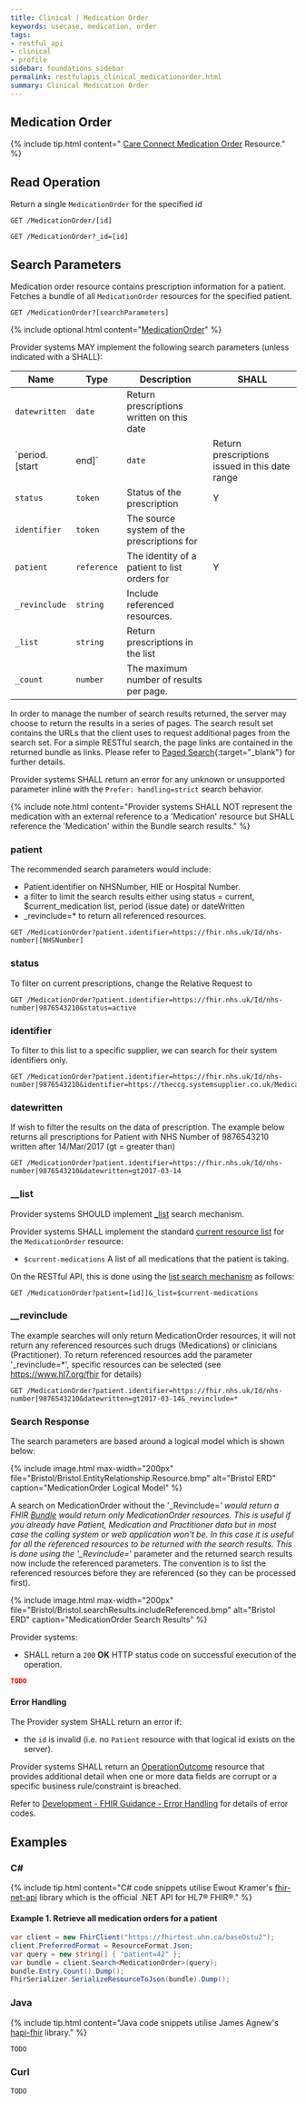 ```yaml
---
title: Clinical | Medication Order
keywords: usecase, medication, order
tags:
- restful_api
- clinical
- profile
sidebar: foundations_sidebar
permalink: restfulapis_clinical_medicationorder.html
summary: Clinical Medication Order
---
```


## Medication Order ##

{% include tip.html content=" [Care Connect Medication Order](https://fhir-test.nhs.uk/StructureDefinition/careconnect-gpc-medicationorder-1
) Resource." %}

## Read Operation ##

Return a single `MedicationOrder` for the specified id

```http
GET /MedicationOrder/[id]
```

```http
GET /MedicationOrder?_id=[id]
```

## Search Parameters ##

Medication order resource contains prescription information for a patient. Fetches a bundle of all `MedicationOrder` resources for the specified patient.

```http
GET /MedicationOrder?[searchParameters]
```

{% include optional.html content="[MedicationOrder](https://www.hl7.org/fhir/DSTU2/medicationorder.html#search)" %}

Provider systems MAY implement the following search parameters (unless indicated with a SHALL):

| Name | Type | Description | SHALL |
|---------|--------|----------------|--------------------|
| `datewritten` | `date` | Return prescriptions written on this date |  |
| `period.[start|end]` | `date` | Return prescriptions issued in this date range | Y |
| `status` | `token` | Status of the prescription | Y |
| `identifier` | `token` | The source system of the prescriptions for  |  |
| `patient` | `reference` | The identity of a patient to list orders for | Y |
| `_revinclude` | `string` | Include referenced resources.  |  |
| `_list` | `string` | Return prescriptions in the list |  |
| `_count` | `number` | The maximum number of results per page. |  |

In order to manage the number of search results returned, the server may choose to return the results in a series of pages. The search result set contains the URLs that the client uses to request additional pages from the search set. For a simple RESTful search, the page links are contained in the returned bundle as links. Please refer to [Paged Search](https://www.hl7.org/fhir/DSTU2/search.html#count){:target="_blank"} for further details.

Provider systems SHALL return an error for any unknown or unsupported parameter inline with the `Prefer: handling=strict` search behavior.

{% include note.html content="Provider systems SHALL NOT represent the medication with an external reference to a 'Medication' resource but SHALL reference the 'Medication' within the Bundle search results." %}


### patient ###

The recommended search parameters would include:

- Patient.identifier on NHSNumber, HIE or Hospital Number.
- a filter to limit the search results either using status = current, $current_medication list, period (issue date) or dateWritten
- _revinclude=* to return all referenced resources.

```http
GET /MedicationOrder?patient.identifier=https://fhir.nhs.uk/Id/nhs-number|[NHSNumber]
```

### status ###

To filter on current prescriptions, change the Relative Request to  

```http
GET /MedicationOrder?patient.identifier=https://fhir.nhs.uk/Id/nhs-number|9876543210&status=active
```

### identifier ###

To filter to this list to a specific supplier, we can search for their system identifiers only.

```http
GET /MedicationOrder?patient.identifier=https://fhir.nhs.uk/Id/nhs-number|9876543210&identifier=https://theccg.systemsupplier.co.uk/MedicationOrder|
```

### datewritten ###

If wish to filter the results on the data of prescription. The example below returns all prescriptions for Patient with NHS Number of 9876543210 written after 14/Mar/2017 (gt = greater than)

```http
GET /MedicationOrder?patient.identifier=https://fhir.nhs.uk/Id/nhs-number|9876543210&datewritten=gt2017-03-14
```

### __list ###

Provider systems SHOULD implement [_list](https://www.hl7.org/fhir/DSTU2/search.html#list) search mechanism.

Provider systems SHALL implement the standard [current resource list](https://www.hl7.org/fhir/lifecycle.html#current) for the `MedicationOrder` resource:

- `$current-medications` A list of all medications that the patient is taking.

On the RESTful API, this is done using the [list search mechanism](https://www.hl7.org/fhir/DSTU2/search.html#list) as follows:

```http
GET /MedicationOrder?patient=[id]]&_list=$current-medications
```

### __revinclude ###

The example searches will only return MedicationOrder resources, it will not return any referenced resources such drugs (Medications) or clinicians (Practitioner). To return referenced resources add the parameter '_revinclude=*', specific resources can be selected (see https://www.hl7.org/fhir for details)
 
```http
GET /MedicationOrder?patient.identifier=https://fhir.nhs.uk/Id/nhs-number|9876543210&datewritten=gt2017-03-14&_revinclude=*
```


### Search Response ###

The search parameters are based around a logical model which is shown below:

{% include image.html 
max-width="200px" file="Bristol/Bristol.EntityRelationship.Resource.bmp" alt="Bristol ERD"
caption="MedicationOrder Logical Model" %} 

A search on MedicationOrder without the '_Revinclude=*' would return a FHIR [Bundle](https://www.hl7.org/fhir/DSTU2/bundle.html) would return only MedicationOrder resources. This is useful if you already have Patient, Medication and Practitioner data but in most case the calling system or web application won't be. In this case it is useful for all the referenced resources to be returned with the search results.
This is done using the '_Revinclude=*' parameter and the returned search results now include the referenced parameters. The convention is to list the referenced resources before they are referenced (so they can be processed first).

{% include image.html 
max-width="200px" file="Bristol/Bristol.searchResults.includeReferenced.bmp" alt="Bristol ERD"
caption="MedicationOrder Search Results" %} 

Provider systems:

- SHALL return a `200` **OK** HTTP status code on successful execution of the operation.

```json
TODO
```

#### Error Handling ####

The Provider system SHALL return an error if:

- the `id` is invalid (i.e. no `Patient` resource with that logical id exists on the server).

Provider systems SHALL return an [OperationOutcome](http://www.hl7.org/fhir/operationoutcome.html) resource that provides additional detail when one or more data fields are corrupt or a specific business rule/constraint is breached.

Refer to [Development - FHIR Guidance - Error Handling](development_fhir_error_handling_guidance.html) for details of error codes.


## Examples ##

### C# ###

{% include tip.html content="C# code snippets utilise Ewout Kramer's [fhir-net-api](https://github.com/ewoutkramer/fhir-net-api) library which is the official .NET API for HL7&reg; FHIR&reg;." %}

#### Example 1. Retrieve all medication orders for a patient ####

```csharp
var client = new FhirClient("https://fhirtest.uhn.ca/baseDstu2");
client.PreferredFormat = ResourceFormat.Json;
var query = new string[] { "patient=42" };
var bundle = client.Search<MedicationOrder>(query);
bundle.Entry.Count().Dump();
FhirSerializer.SerializeResourceToJson(bundle).Dump();
```

### Java ###

{% include tip.html content="Java code snippets utilise James Agnew's [hapi-fhir](https://github.com/jamesagnew/hapi-fhir/
) library." %}

```java
TODO
```

### Curl ###



```curl
TODO
```


